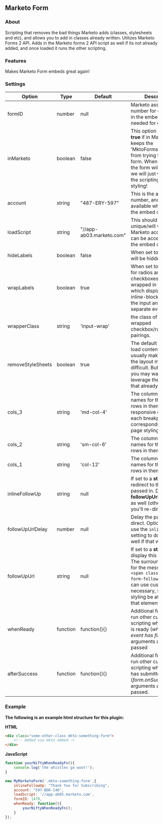 <h2 id="marketo-form">Marketo Form</h2>

### About
Scripting that removes the bad things Marketo adds (classes, stylesheets and etc), and allows you to add in classes already written. Utilizes Marketo Forms 2 API. Adds in the Marketo forms 2 API script as well if its not already added, and once loaded it runs the other scripting.

### Features
Makes Marketo Form embeds great again!

### Settings

Option | Type | Default | Description
------ | ---- | ------- | -----------
formID| number | null | Marketo assigns a number for each form in the embed code, needed for embedding
inMarketo| boolean | false | This option should be __true__ if in Marketo, and keeps the 'MktoForms2.loadForm' from trying to load the form. When in Marketo the form will be loaded, we will just want to run the scripting to assist in styling!
account| string | "487-ERY-597"| This is the account number, and it will be available when getting the embed code
loadScript| string|  "//app-ab03.marketo.com"| This should be unique/will vary per Marketo account and can be accessed via the embed code
hideLabels| boolean | false | When set to __true__ labels will be hidden
wrapLabels| boolean | true | When set to __true__ labels for radios and checkboxes will be wrapped in a css class which displays them inline-block. This way the input and label wont separate ever.
wrapperClass| string | 'input-wrap' | the class of the wrapped checkbox/radio label pairings.
removeStyleSheets| boolean | true| The default stylesheets load content that usually makes styling the layout more difficult. But sometimes you may want to leverage the styling that already exists
cols_3| string | 'md-col-4'| The column class names for those with 3 rows in them. Set responsive classes for each breakpoint as it corresponds to the page styling!
cols_2| string | 'sm-col-6'| The column class names for those with 2 rows in them.
cols_1| string | 'col-12'| The column class names for those with 1 rows in them.
inlineFollowUp | string | null | If set to a __string__ it will redirect to the url passed in. Do not set __followUpUrl__ to a string as well (otherwise you'll re-direct)
followUpUrlDelay | number | null | Delay the page will re-direct. Optionally can use the `inlineFollowUp` setting to do this as well if that was needed.
followUpUrl| string | null | If set to a __string__ it'll display this message. The surrounding class for the message is `<span class="mkto-form-followup" />`. you can use custom `html` if necessary, should styling be attached to that element.
whenReady| function | function(){} | Additional function to run other custom scripting when the form is ready (_whenReady event has fired_). No arguments are being passed
afterSuccess| function | function(){} | Additional function to run other custom scripting when the form has submitted (_form.onSuccess_). No arguments are being passed.

### Example

__The following is an example html structure for this plugin:__

__HTML__
```html
<div class="some-other-class mkto-something-form">
	<!-- Added via mkto embed-->
</div>
```

__JavaScript__
```javascript
function yourNiftyWhenReadyFn(){
	console.log('the whistles go woot!');
}

new MyMarketoForm('.mkto-something-form',{
	inlineFollowUp: "Thank You for Subscribing",
	account: "597-BOK-146",
	loadScript: '//app-ab05.marketo.com',
	formID: 1470,
	whenReady: function(){
		yourNiftyWhenReadyFn();
	}
});

```
